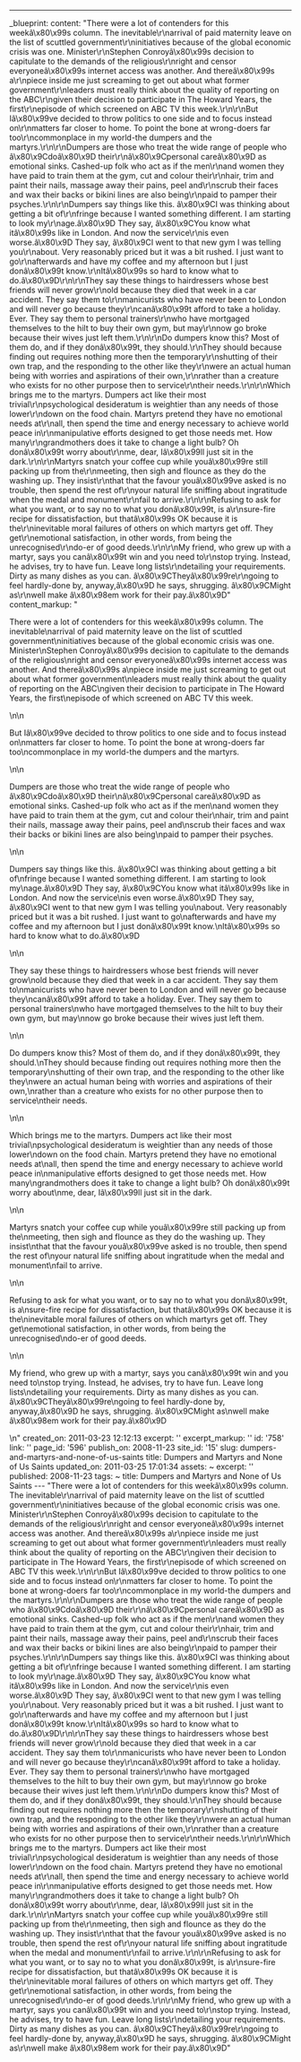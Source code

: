 ---
_blueprint:
  content: "There were a lot of contenders for this weekâ\x80\x99s column. The inevitable\r\narrival
    of paid maternity leave on the list of scuttled government\r\ninitiatives because
    of the global economic crisis was one. Minister\r\nStephen Conroyâ\x80\x99s decision
    to capitulate to the demands of the religious\r\nright and censor everyoneâ\x80\x99s
    internet access was another. And thereâ\x80\x99s a\r\npiece inside me just screaming
    to get out about what former government\r\nleaders must really think about the
    quality of reporting on the ABC\r\ngiven their decision to participate in The
    Howard Years, the first\r\nepisode of which screened on ABC TV this week.\r\n\r\nBut
    Iâ\x80\x99ve decided to throw politics to one side and to focus instead on\r\nmatters
    far closer to home. To point the bone at wrong-doers far too\r\ncommonplace in
    my world-the dumpers and the martyrs.\r\n\r\nDumpers are those who treat the wide
    range of people who â\x80\x9Cdoâ\x80\x9D their\r\nâ\x80\x9Cpersonal careâ\x80\x9D
    as emotional sinks. Cashed-up folk who act as if the men\r\nand women they have
    paid to train them at the gym, cut and colour their\r\nhair, trim and paint their
    nails, massage away their pains, peel and\r\nscrub their faces and wax their backs
    or bikini lines are also being\r\npaid to pamper their psyches.\r\n\r\nDumpers
    say things like this. â\x80\x9CI was thinking about getting a bit of\r\nfringe
    because I wanted something different. I am starting to look my\r\nage.â\x80\x9D
    They say, â\x80\x9CYou know what itâ\x80\x99s like in London. And now the service\r\nis
    even worse.â\x80\x9D They say, â\x80\x9CI went to that new gym I was telling you\r\nabout.
    Very reasonably priced but it was a bit rushed. I just want to go\r\nafterwards
    and have my coffee and my afternoon but I just donâ\x80\x99t know.\r\nItâ\x80\x99s
    so hard to know what to do.â\x80\x9D\r\n\r\nThey say these things to hairdressers
    whose best friends will never grow\r\nold because they died that week in a car
    accident. They say them to\r\nmanicurists who have never been to London and will
    never go because they\r\ncanâ\x80\x99t afford to take a holiday. Ever. They say
    them to personal trainers\r\nwho have mortgaged themselves to the hilt to buy
    their own gym, but may\r\nnow go broke because their wives just left them.\r\n\r\nDo
    dumpers know this? Most of them do, and if they donâ\x80\x99t, they should.\r\nThey
    should because finding out requires nothing more then the temporary\r\nshutting
    of their own trap, and the responding to the other like they\r\nwere an actual
    human being with worries and aspirations of their own,\r\nrather than a creature
    who exists for no other purpose then to service\r\ntheir needs.\r\n\r\nWhich brings
    me to the martyrs. Dumpers act like their most trivial\r\npsychological desideratum
    is weightier than any needs of those lower\r\ndown on the food chain. Martyrs
    pretend they have no emotional needs at\r\nall, then spend the time and energy
    necessary to achieve world peace in\r\nmanipulative efforts designed to get those
    needs met. How many\r\ngrandmothers does it take to change a light bulb? Oh donâ\x80\x99t
    worry about\r\nme, dear, Iâ\x80\x99ll just sit in the dark.\r\n\r\nMartyrs snatch
    your coffee cup while youâ\x80\x99re still packing up from the\r\nmeeting, then
    sigh and flounce as they do the washing up. They insist\r\nthat that the favour
    youâ\x80\x99ve asked is no trouble, then spend the rest of\r\nyour natural life
    sniffing about ingratitude when the medal and monument\r\nfail to arrive.\r\n\r\nRefusing
    to ask for what you want, or to say no to what you donâ\x80\x99t, is a\r\nsure-fire
    recipe for dissatisfaction, but thatâ\x80\x99s OK because it is the\r\ninevitable
    moral failures of others on which martyrs get off. They get\r\nemotional satisfaction,
    in other words, from being the unrecognised\r\ndo-er of good deeds.\r\n\r\nMy
    friend, who grew up with a martyr, says you canâ\x80\x99t win and you need to\r\nstop
    trying. Instead, he advises, try to have fun. Leave long lists\r\ndetailing your
    requirements. Dirty as many dishes as you can. â\x80\x9CTheyâ\x80\x99re\r\ngoing
    to feel hardly-done by, anyway,â\x80\x9D he says, shrugging. â\x80\x9CMight as\r\nwell
    make â\x80\x98em work for their pay.â\x80\x9D"
  content_markup: "<p>There were a lot of contenders for this weekâ\x80\x99s column.
    The inevitable\narrival of paid maternity leave on the list of scuttled government\ninitiatives
    because of the global economic crisis was one. Minister\nStephen Conroyâ\x80\x99s
    decision to capitulate to the demands of the religious\nright and censor everyoneâ\x80\x99s
    internet access was another. And thereâ\x80\x99s a\npiece inside me just screaming
    to get out about what former government\nleaders must really think about the quality
    of reporting on the ABC\ngiven their decision to participate in The Howard Years,
    the first\nepisode of which screened on ABC TV this week.</p>\n\n<p>But Iâ\x80\x99ve
    decided to throw politics to one side and to focus instead on\nmatters far closer
    to home. To point the bone at wrong-doers far too\ncommonplace in my world-the
    dumpers and the martyrs.</p>\n\n<p>Dumpers are those who treat the wide range
    of people who â\x80\x9Cdoâ\x80\x9D their\nâ\x80\x9Cpersonal careâ\x80\x9D as emotional
    sinks. Cashed-up folk who act as if the men\nand women they have paid to train
    them at the gym, cut and colour their\nhair, trim and paint their nails, massage
    away their pains, peel and\nscrub their faces and wax their backs or bikini lines
    are also being\npaid to pamper their psyches.</p>\n\n<p>Dumpers say things like
    this. â\x80\x9CI was thinking about getting a bit of\nfringe because I wanted
    something different. I am starting to look my\nage.â\x80\x9D They say, â\x80\x9CYou
    know what itâ\x80\x99s like in London. And now the service\nis even worse.â\x80\x9D
    They say, â\x80\x9CI went to that new gym I was telling you\nabout. Very reasonably
    priced but it was a bit rushed. I just want to go\nafterwards and have my coffee
    and my afternoon but I just donâ\x80\x99t know.\nItâ\x80\x99s so hard to know
    what to do.â\x80\x9D</p>\n\n<p>They say these things to hairdressers whose best
    friends will never grow\nold because they died that week in a car accident. They
    say them to\nmanicurists who have never been to London and will never go because
    they\ncanâ\x80\x99t afford to take a holiday. Ever. They say them to personal
    trainers\nwho have mortgaged themselves to the hilt to buy their own gym, but
    may\nnow go broke because their wives just left them.</p>\n\n<p>Do dumpers know
    this? Most of them do, and if they donâ\x80\x99t, they should.\nThey should because
    finding out requires nothing more then the temporary\nshutting of their own trap,
    and the responding to the other like they\nwere an actual human being with worries
    and aspirations of their own,\nrather than a creature who exists for no other
    purpose then to service\ntheir needs.</p>\n\n<p>Which brings me to the martyrs.
    Dumpers act like their most trivial\npsychological desideratum is weightier than
    any needs of those lower\ndown on the food chain. Martyrs pretend they have no
    emotional needs at\nall, then spend the time and energy necessary to achieve world
    peace in\nmanipulative efforts designed to get those needs met. How many\ngrandmothers
    does it take to change a light bulb? Oh donâ\x80\x99t worry about\nme, dear, Iâ\x80\x99ll
    just sit in the dark.</p>\n\n<p>Martyrs snatch your coffee cup while youâ\x80\x99re
    still packing up from the\nmeeting, then sigh and flounce as they do the washing
    up. They insist\nthat that the favour youâ\x80\x99ve asked is no trouble, then
    spend the rest of\nyour natural life sniffing about ingratitude when the medal
    and monument\nfail to arrive.</p>\n\n<p>Refusing to ask for what you want, or
    to say no to what you donâ\x80\x99t, is a\nsure-fire recipe for dissatisfaction,
    but thatâ\x80\x99s OK because it is the\ninevitable moral failures of others on
    which martyrs get off. They get\nemotional satisfaction, in other words, from
    being the unrecognised\ndo-er of good deeds.</p>\n\n<p>My friend, who grew up
    with a martyr, says you canâ\x80\x99t win and you need to\nstop trying. Instead,
    he advises, try to have fun. Leave long lists\ndetailing your requirements. Dirty
    as many dishes as you can. â\x80\x9CTheyâ\x80\x99re\ngoing to feel hardly-done
    by, anyway,â\x80\x9D he says, shrugging. â\x80\x9CMight as\nwell make â\x80\x98em
    work for their pay.â\x80\x9D</p>\n"
  created_on: 2011-03-23 12:12:13
  excerpt: ''
  excerpt_markup: ''
  id: '758'
  link: ''
  page_id: '596'
  publish_on: 2008-11-23
  site_id: '15'
  slug: dumpers-and-martyrs-and-none-of-us-saints
  title: Dumpers and Martyrs and None of Us Saints
  updated_on: 2011-03-25 17:01:34
assets: ~
excerpt: ''
published: 2008-11-23
tags: ~
title: Dumpers and Martyrs and None of Us Saints
--- "There were a lot of contenders for this weekâ\x80\x99s column. The inevitable\r\narrival
  of paid maternity leave on the list of scuttled government\r\ninitiatives because
  of the global economic crisis was one. Minister\r\nStephen Conroyâ\x80\x99s decision
  to capitulate to the demands of the religious\r\nright and censor everyoneâ\x80\x99s
  internet access was another. And thereâ\x80\x99s a\r\npiece inside me just screaming
  to get out about what former government\r\nleaders must really think about the quality
  of reporting on the ABC\r\ngiven their decision to participate in The Howard Years,
  the first\r\nepisode of which screened on ABC TV this week.\r\n\r\nBut Iâ\x80\x99ve
  decided to throw politics to one side and to focus instead on\r\nmatters far closer
  to home. To point the bone at wrong-doers far too\r\ncommonplace in my world-the
  dumpers and the martyrs.\r\n\r\nDumpers are those who treat the wide range of people
  who â\x80\x9Cdoâ\x80\x9D their\r\nâ\x80\x9Cpersonal careâ\x80\x9D as emotional sinks.
  Cashed-up folk who act as if the men\r\nand women they have paid to train them at
  the gym, cut and colour their\r\nhair, trim and paint their nails, massage away
  their pains, peel and\r\nscrub their faces and wax their backs or bikini lines are
  also being\r\npaid to pamper their psyches.\r\n\r\nDumpers say things like this.
  â\x80\x9CI was thinking about getting a bit of\r\nfringe because I wanted something
  different. I am starting to look my\r\nage.â\x80\x9D They say, â\x80\x9CYou know
  what itâ\x80\x99s like in London. And now the service\r\nis even worse.â\x80\x9D
  They say, â\x80\x9CI went to that new gym I was telling you\r\nabout. Very reasonably
  priced but it was a bit rushed. I just want to go\r\nafterwards and have my coffee
  and my afternoon but I just donâ\x80\x99t know.\r\nItâ\x80\x99s so hard to know
  what to do.â\x80\x9D\r\n\r\nThey say these things to hairdressers whose best friends
  will never grow\r\nold because they died that week in a car accident. They say them
  to\r\nmanicurists who have never been to London and will never go because they\r\ncanâ\x80\x99t
  afford to take a holiday. Ever. They say them to personal trainers\r\nwho have mortgaged
  themselves to the hilt to buy their own gym, but may\r\nnow go broke because their
  wives just left them.\r\n\r\nDo dumpers know this? Most of them do, and if they
  donâ\x80\x99t, they should.\r\nThey should because finding out requires nothing
  more then the temporary\r\nshutting of their own trap, and the responding to the
  other like they\r\nwere an actual human being with worries and aspirations of their
  own,\r\nrather than a creature who exists for no other purpose then to service\r\ntheir
  needs.\r\n\r\nWhich brings me to the martyrs. Dumpers act like their most trivial\r\npsychological
  desideratum is weightier than any needs of those lower\r\ndown on the food chain.
  Martyrs pretend they have no emotional needs at\r\nall, then spend the time and
  energy necessary to achieve world peace in\r\nmanipulative efforts designed to get
  those needs met. How many\r\ngrandmothers does it take to change a light bulb? Oh
  donâ\x80\x99t worry about\r\nme, dear, Iâ\x80\x99ll just sit in the dark.\r\n\r\nMartyrs
  snatch your coffee cup while youâ\x80\x99re still packing up from the\r\nmeeting,
  then sigh and flounce as they do the washing up. They insist\r\nthat that the favour
  youâ\x80\x99ve asked is no trouble, then spend the rest of\r\nyour natural life
  sniffing about ingratitude when the medal and monument\r\nfail to arrive.\r\n\r\nRefusing
  to ask for what you want, or to say no to what you donâ\x80\x99t, is a\r\nsure-fire
  recipe for dissatisfaction, but thatâ\x80\x99s OK because it is the\r\ninevitable
  moral failures of others on which martyrs get off. They get\r\nemotional satisfaction,
  in other words, from being the unrecognised\r\ndo-er of good deeds.\r\n\r\nMy friend,
  who grew up with a martyr, says you canâ\x80\x99t win and you need to\r\nstop trying.
  Instead, he advises, try to have fun. Leave long lists\r\ndetailing your requirements.
  Dirty as many dishes as you can. â\x80\x9CTheyâ\x80\x99re\r\ngoing to feel hardly-done
  by, anyway,â\x80\x9D he says, shrugging. â\x80\x9CMight as\r\nwell make â\x80\x98em
  work for their pay.â\x80\x9D"
